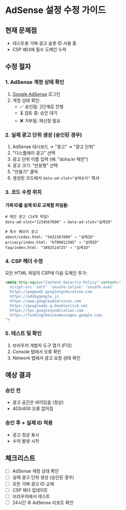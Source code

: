 # AdSense 설정 수정 가이드

## 현재 문제점
- 테스트용 가짜 광고 슬롯 ID 사용 중
- CSP 헤더에 필수 도메인 누락

## 수정 절차

### 1. AdSense 계정 상태 확인
1. [Google AdSense](https://www.google.com/adsense/) 로그인
2. 계정 상태 확인:
   - ✅ 승인됨: 2단계로 진행
   - ⏳ 검토 중: 승인 대기
   - ❌ 거부됨: 재신청 필요

### 2. 실제 광고 단위 생성 (승인된 경우)
1. AdSense 대시보드 → "광고" → "광고 단위"
2. "디스플레이 광고" 선택
3. 광고 단위 이름 입력 (예: "doha.kr 메인")
4. 광고 크기: "반응형" 선택
5. "만들기" 클릭
6. 생성된 코드에서 `data-ad-slot="실제숫자"` 복사

### 3. 코드 수정 위치

#### 가짜 ID를 실제 ID로 교체할 파일들:
```
# 메인 광고 (14개 파일)
data-ad-slot="1234567890" → data-ad-slot="실제ID"

# 특수 페이지 광고
about/index.html: "5432167890" → "실제ID"
privacy/index.html: "6789012345" → "실제ID"
faq/index.html: "3892514725" → "실제ID"
```

### 4. CSP 헤더 수정

모든 HTML 파일의 CSP에 다음 도메인 추가:
```html
<meta http-equiv="Content-Security-Policy" content="
  script-src 'self' 'unsafe-inline' 'unsafe-eval' 
  https://pagead2.googlesyndication.com 
  https://adsbygoogle.js 
  https://www.googleadservices.com 
  https://googleads.g.doubleclick.net 
  https://tpc.googlesyndication.com 
  https://fundingchoicesmessages.google.com;
">
```

### 5. 테스트 및 확인

1. 브라우저 개발자 도구 열기 (F12)
2. Console 탭에서 오류 확인
3. Network 탭에서 광고 요청 상태 확인

## 예상 결과

### 승인 전
- 광고 공간은 비어있음 (정상)
- 403/400 오류 없어짐

### 승인 후 + 실제 ID 적용
- 광고 정상 표시
- 수익 발생 시작

## 체크리스트

- [ ] AdSense 계정 상태 확인
- [ ] 실제 광고 단위 생성 (승인된 경우)
- [ ] 모든 가짜 광고 ID 교체
- [ ] CSP 헤더 업데이트
- [ ] 브라우저에서 테스트
- [ ] 24시간 후 AdSense 리포트 확인